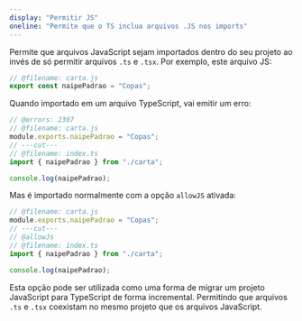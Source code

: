 ```yaml
---
display: "Permitir JS"
oneline: "Permite que o TS inclua arquivos .JS nos imports"
---
```


Permite que arquivos JavaScript sejam importados dentro do seu projeto ao invés de só permitir arquivos `.ts` e `.tsx`. Por exemplo, este arquivo JS:

```js twoslash
// @filename: carta.js
export const naipePadrao = "Copas";
```

Quando importado em um arquivo TypeScript, vai emitir um erro:

```ts twoslash
// @errors: 2307
// @filename: carta.js
module.exports.naipePadrao = "Copas";
// ---cut---
// @filename: index.ts
import { naipePadrao } from "./carta";

console.log(naipePadrao);
```

Mas é importado normalmente com a opção `allowJS` ativada:

```ts twoslash
// @filename: carta.js
module.exports.naipePadrao = "Copas";
// ---cut---
// @allowJs
// @filename: index.ts
import { naipePadrao } from "./carta";

console.log(naipePadrao);
```

Esta opção pode ser utilizada como uma forma de migrar um projeto JavaScript para TypeScript de forma incremental. Permitindo que arquivos `.ts` e `.tsx` coexistam no mesmo projeto que os arquivos JavaScript.
